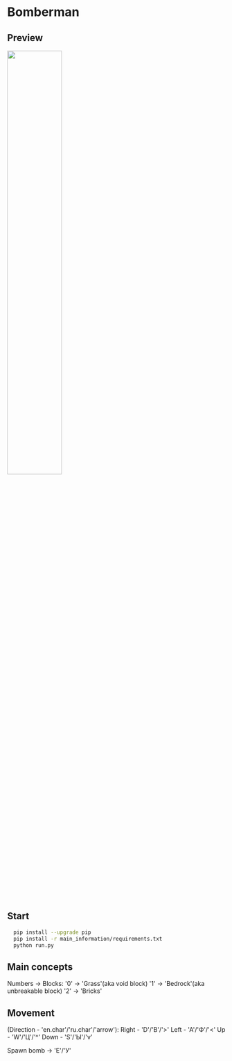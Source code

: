 # Bomberman

## Preview
<img src="./preview.gif" width="50%" />

## Start
```bash
  pip install --upgrade pip
  pip install -r main_information/requirements.txt 
  python run.py
```

## Main concepts

Numbers -> Blocks:
'0' -> 'Grass'(aka void block)
'1' -> 'Bedrock'(aka unbreakable block)
'2' -> 'Bricks'

## Movement
(Direction - 'en.char'/'ru.char'/'arrow'):
Right - 'D'/'В'/'>'
Left - 'A'/'Ф'/'<'
Up - 'W'/'Ц'/'^'
Down - 'S'/'Ы'/'v'

Spawn bomb -> 'E'/'У'
